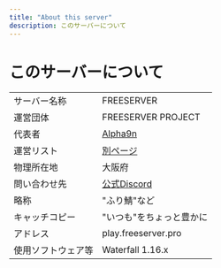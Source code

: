 ```yaml
---
title: "About this server"
description: このサーバーについて
---
```


# このサーバーについて
|                    |                                           |
| ------------------ | ----------------------------------------- |
| サーバー名称       | FREESERVER                                |
| 運営団体           | FREESERVER PROJECT                        |
| 代表者             | [Alpha9n](user/alphakun)                  |
| 運営リスト         | [別ページ](admins)                        |
| 物理所在地         | 大阪府                                    |
| 問い合わせ先       | [公式Discord](https://discord.gg/WudKwEj) |
| 略称               | "ふり鯖"など                              |
| キャッチコピー     | "いつも"をちょっと豊かに                  |
| アドレス           | play.freeserver.pro                       |
| 使用ソフトウェア等 | Waterfall 1.16.x                          |